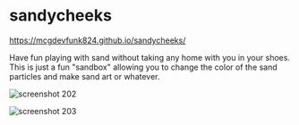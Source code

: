 # sandycheeks

https://mcgdevfunk824.github.io/sandycheeks/


Have fun playing with sand without taking any home with you in your shoes. This is just a fun "sandbox" allowing you to change the color of the sand particles and make sand art or whatever.


![screenshot 202](https://user-images.githubusercontent.com/28616709/50041910-02a01380-0011-11e9-92b9-e5d91bd18ac9.png)


![screenshot 203](https://user-images.githubusercontent.com/28616709/50041911-05026d80-0011-11e9-9361-65b428b6f3bb.png)
